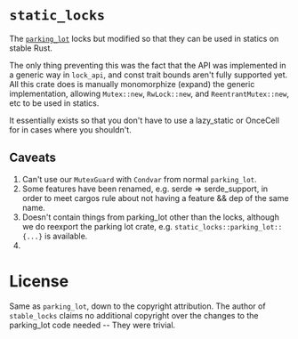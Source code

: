 # `static_locks`

The [`parking_lot`](https://github.com/Amanieu/parking_lot) locks but modified
so that they can be used in statics on stable Rust.

The only thing preventing this was the fact that the API was implemented in a
generic way in `lock_api`, and const trait bounds aren't fully supported yet.
All this crate does is manually monomorphize (expand) the generic
implementation, allowing `Mutex::new`, `RwLock::new`, and `ReentrantMutex::new`,
etc to be used in statics.

It essentially exists so that you don't have to use a lazy_static or OnceCell
for in cases where you shouldn't.

## Caveats

1. Can't use our `MutexGuard` with `Condvar` from normal `parking_lot`.
2. Some features have been renamed, e.g. serde => serde_support, in order to
   meet cargos rule about not having a feature && dep of the same name.
3. Doesn't contain things from parking_lot other than the locks, although we do
   reexport the parking lot crate, e.g. `static_locks::parking_lot::{...}`
   is available.
4.

# License

Same as `parking_lot`, down to the copyright attribution. The author of
`stable_locks` claims no additional copyright over the changes to the
parking_lot code needed -- They were trivial.
